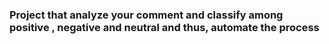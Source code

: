 <h3> Project that analyze your comment and classify among positive , negative and neutral and thus, automate the process
</h3>
